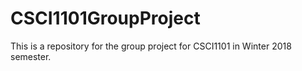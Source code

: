 # CSCI1101GroupProject
This is a repository for the group project for CSCI1101 in Winter 2018 semester.
